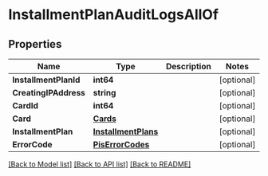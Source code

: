# InstallmentPlanAuditLogsAllOf

## Properties

Name | Type | Description | Notes
------------ | ------------- | ------------- | -------------
**InstallmentPlanId** | **int64** |  | [optional] 
**CreatingIPAddress** | **string** |  | [optional] 
**CardId** | **int64** |  | [optional] 
**Card** | [**Cards**](Cards.md) |  | [optional] 
**InstallmentPlan** | [**InstallmentPlans**](InstallmentPlans.md) |  | [optional] 
**ErrorCode** | [**PisErrorCodes**](PisErrorCodes.md) |  | [optional] 

[[Back to Model list]](../README.md#documentation-for-models) [[Back to API list]](../README.md#documentation-for-api-endpoints) [[Back to README]](../README.md)


